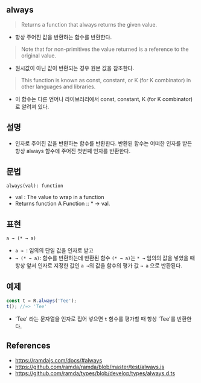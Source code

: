 ## always
> Returns a function that always returns the given value.
- 항상 주어진 값을 반환하는 함수를 반환한다.

> Note that for non-primitives the value returned is a reference to the original value.
- 원시값이 아닌 값이 반환되는 경우 원본 값을 참조한다.

> This function is known as const, constant, or K (for K combinator) in other languages and libraries.
- 이 함수는 다른 언어나 라이브러리에서 const, constant, K (for K combinator)로 알려져 있다.

## 설명
- 인자로 주어진 값을 반환하는 함수를 반환한다. 반환된 함수는 어떠한 인자를 받든 항상 always 함수에 주어진 첫번째 인자를 반환한다.

## 문법
```
always(val): function
```
- val : The value to wrap in a function
- Returns function A Function :: * -> val.

## 표현
```
a → (* → a)
```
- `a → `: 임의의 단일 값을 인자로 받고
- `→ (* → a)`: 함수를 반환하는데 반환된 함수 `(* → a)`는 `* →` 임의의 값을 넣었을 때 항상 앞서 인자로 지정한 값인 `a →`의 값을 함수의 평가 값 `→ a` 으로 반환된다.

## 예제
```js
const t = R.always('Tee');
t(); //=> 'Tee'
```
- 'Tee' 라는 문자열을 인자로 집어 넣으면 `t` 함수를 평가할 때 항상 'Tee'를 반환한다.

## References
- https://ramdajs.com/docs/#always
- https://github.com/ramda/ramda/blob/master/test/always.js
- https://github.com/ramda/types/blob/develop/types/always.d.ts
